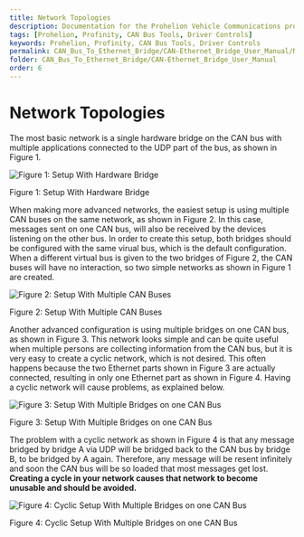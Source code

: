 ```yaml
---
title: Network Topologies
description: Documentation for the Prohelion Vehicle Communications protocol
tags: [Prohelion, Profinity, CAN Bus Tools, Driver Controls]
keywords: Prohelion, Profinity, CAN Bus Tools, Driver Controls
permalink: CAN_Bus_To_Ethernet_Bridge/CAN-Ethernet_Bridge_User_Manual/Network_Topologies.html 
folder: CAN_Bus_To_Ethernet_Bridge/CAN-Ethernet_Bridge_User_Manual
order: 6
---
```


# Network Topologies

The most basic network is a single hardware bridge on the CAN bus with multiple applications connected to the UDP part of the bus, as shown in Figure 1.

![Figure 1: Setup With Hardware Bridge]({{site.dox.baseurl}}/images/CAN-Ethernet_Bridge_User_Manual/setup_with_hardware_Bridge.png)

Figure 1: Setup With Hardware Bridge

When making more advanced networks, the easiest setup is using multiple CAN buses on the same network, as shown in Figure 2. In this case, messages sent on one CAN bus, will also be received by the devices listening on the other bus. In order to create this setup, both bridges should be configured with the same virual bus, which is the default configuration. When a different virtual bus is given to the two bridges of Figure 2, the CAN buses will have no interaction, so two simple networks as shown in Figure 1 are created.

![Figure 2: Setup With Multiple CAN Buses]({{site.dox.baseurl}}/images/CAN-Ethernet_Bridge_User_Manual/setup_with_multiple_CAN_Buses.png)

Figure 2: Setup With Multiple CAN Buses

Another advanced configuration is using multiple bridges on one CAN bus, as shown in Figure 3. This network looks simple and can be quite useful when multiple persons are collecting information from the CAN bus, but it is very easy to create a cyclic network, which is not desired. This often happens because the two Ethernet parts shown in Figure 3 are actually connected, resulting in only one Ethernet part as shown in Figure 4. Having a cyclic network will cause problems, as explained below.

![Figure 3: Setup With Multiple Bridges on one CAN Bus]({{site.dox.baseurl}}/images/CAN-Ethernet_Bridge_User_Manual/setup_with_multiple_bridges_on_one_CAN_Bus.png)

Figure 3: Setup With Multiple Bridges on one CAN Bus

The problem with a cyclic network as shown in Figure 4 is that any message bridged by bridge A via UDP will be bridged back to the CAN bus by bridge B, to be bridged by A again. Therefore, any message will be resent infinitely and soon the CAN bus will be so loaded that most messages get lost. <strong>Creating a cycle in your network causes that network to become unusable and should be avoided.</strong>

![Figure 4: Cyclic Setup With Multiple Bridges on one CAN Bus]({{site.dox.baseurl}}/images/CAN-Ethernet_Bridge_User_Manual/Cyclic_setup_with_multiple_bridges_on_one_CAN_Bus.png)

Figure 4: Cyclic Setup With Multiple Bridges on one CAN Bus

